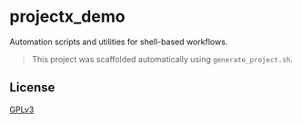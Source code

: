 # projectx_demo

Automation scripts and utilities for shell-based workflows.

> This project was scaffolded automatically using `generate_project.sh`.

## License

[GPLv3](LICENSE)
